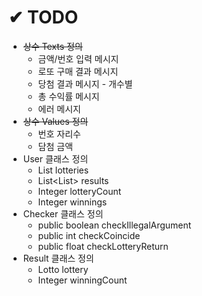 # ✔ TODO
- ~~상수 Texts 정의~~
    - 금액/번호 입력 메시지
    - 로또 구매 결과 메시지
    - 당첨 결과 메시지 - 개수별
    - 총 수익률 메시지
    - 에러 메시지
- ~~상수 Values 정의~~
    - 번호 자리수
    - 담첨 금액
- User 클래스 정의
    - List<Lotto> lotteries
    - List<List<Result>> results
    - Integer lotteryCount
    - Integer winnings
- Checker 클래스 정의
    - public boolean checkIllegalArgument
    - public int checkCoincide
    - public float checkLotteryReturn
- Result 클래스 정의
    - Lotto lottery
    - Integer winningCount